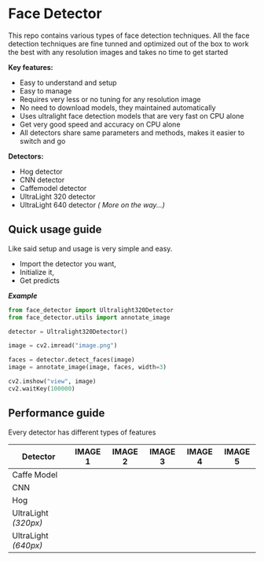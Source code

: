 # Face Detector

This repo contains various types of face detection techniques. All the face detection techniques are fine tunned and optimized out of the box to work the best with any resolution images and takes no time to get started

**Key features:**

- Easy to understand and setup
- Easy to manage
- Requires very less or no tuning for any resolution image
- No need to download models, they maintained automatically
- Uses ultralight face detection models that are very fast on CPU alone
- Get very good speed and accuracy on CPU alone
- All detectors share same parameters and methods, makes it easier to switch and go

**Detectors:**

- Hog detector
- CNN detector
- Caffemodel detector
- UltraLight 320 detector
- UltraLight 640 detector
  _( More on the way...)_

## Quick usage guide

Like said setup and usage is very simple and easy.

- Import the detector you want,
- Initialize it,
- Get predicts

**_Example_**

```python
from face_detector import Ultralight320Detector
from face_detector.utils import annotate_image

detector = Ultralight320Detector()

image = cv2.imread("image.png")

faces = detector.detect_faces(image)
image = annotate_image(image, faces, width=3)

cv2.imshow("view", image)
cv2.waitKey(100000)
```

## Performance guide

Every detector has different types of features

| Detector             | IMAGE 1 | IMAGE 2 | IMAGE 3 | IMAGE 4 | IMAGE 5 |
| -------------------- | ------- | ------- | ------- | ------- | ------- |
| Caffe Model          |         |         |         |         |         |
| CNN                  |         |         |         |         |         |
| Hog                  |         |         |         |         |         |
| UltraLight _(320px)_ |         |         |         |         |         |
| UltraLight _(640px)_ |         |         |         |         |         |

